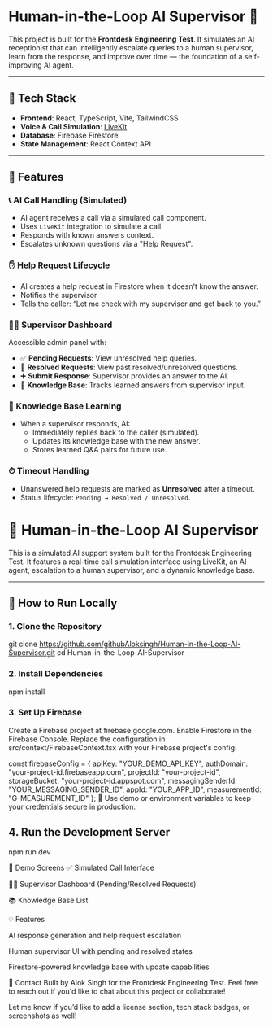 # Human-in-the-Loop AI Supervisor 🚀

This project is built for the **Frontdesk Engineering Test**. It simulates an AI receptionist that can intelligently escalate queries to a human supervisor, learn from the response, and improve over time — the foundation of a self-improving AI agent.

---

## 🔧 Tech Stack

- **Frontend**: React, TypeScript, Vite, TailwindCSS
- **Voice & Call Simulation**: [LiveKit](https://livekit.io/)
- **Database**: Firebase Firestore
- **State Management**: React Context API

---

## 🧠 Features

### 📞 AI Call Handling (Simulated)

- AI agent receives a call via a simulated call component.
- Uses `LiveKit` integration to simulate a call.
- Responds with known answers context.
- Escalates unknown questions via a "Help Request".

### ✋ Help Request Lifecycle

- AI creates a help request in Firestore when it doesn't know the answer.
- Notifies the supervisor
- Tells the caller: “Let me check with my supervisor and get back to you.”

### 👨‍💻 Supervisor Dashboard

Accessible admin panel with:

- ✅ **Pending Requests**: View unresolved help queries.
- 💬 **Resolved Requests**: View past resolved/unresolved questions.
- ➕ **Submit Response**: Supervisor provides an answer to the AI.
- 📖 **Knowledge Base**: Tracks learned answers from supervisor input.

### 🔁 Knowledge Base Learning

- When a supervisor responds, AI:
  - Immediately replies back to the caller (simulated).
  - Updates its knowledge base with the new answer.
  - Stores learned Q&A pairs for future use.

### ⏱ Timeout Handling

- Unanswered help requests are marked as **Unresolved** after a timeout.
- Status lifecycle: `Pending → Resolved / Unresolved`.

# 🧠 Human-in-the-Loop AI Supervisor

This is a simulated AI support system built for the Frontdesk Engineering Test. It features a real-time call simulation interface using LiveKit, an AI agent, escalation to a human supervisor, and a dynamic knowledge base.

---

## 🧪 How to Run Locally

### 1. Clone the Repository

git clone https://github.com/githubAloksingh/Human-in-the-Loop-AI-Supervisor.git
cd Human-in-the-Loop-AI-Supervisor

### 2. Install Dependencies
npm install

### 3. Set Up Firebase

Create a Firebase project at firebase.google.com.
Enable Firestore in the Firebase Console.
Replace the configuration in src/context/FirebaseContext.tsx with your Firebase project's config:

const firebaseConfig = {
  apiKey: "YOUR_DEMO_API_KEY",
  authDomain: "your-project-id.firebaseapp.com",
  projectId: "your-project-id",
  storageBucket: "your-project-id.appspot.com",
  messagingSenderId: "YOUR_MESSAGING_SENDER_ID",
  appId: "YOUR_APP_ID",
  measurementId: "G-MEASUREMENT_ID"
};
🔐 Use demo or environment variables to keep your credentials secure in production.

## 4. Run the Development Server
npm run dev

📸 Demo Screens
✅ Simulated Call Interface

👨‍💻 Supervisor Dashboard (Pending/Resolved Requests)

📚 Knowledge Base List

💡 Features

AI response generation and help request escalation

Human supervisor UI with pending and resolved states

Firestore-powered knowledge base with update capabilities

📩 Contact
Built by Alok Singh for the Frontdesk Engineering Test.
Feel free to reach out if you'd like to chat about this project or collaborate!

Let me know if you’d like to add a license section, tech stack badges, or screenshots as well!







